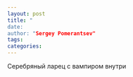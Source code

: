 ```yaml
---
layout: post
title: "
date: 
author: "Sergey Pomerantsev"
tags:
categories:
---
```

Серебряный ларец с вампиром внутри
